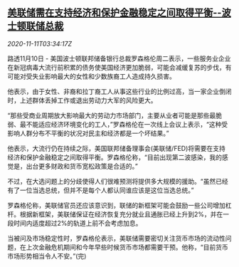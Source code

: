 <!--1605066920000-->
[美联储需在支持经济和保护金融稳定之间取得平衡--波士顿联储总裁](https://cn.reuters.com/article/boston-fed-financial-stability-1111-idCNKBS27R0AO)
------

<div><i>2020-11-11T03:34:17Z</i></div><p>路透11月10日 - 美国波士顿联邦储备银行总裁罗森格伦周二表示，一些服务业企业在新冠病毒大流行前积累的债务使美国经济更加脆弱，可能会减缓复苏的步伐，有可能对受失业影响最大的女性和少数族裔工人造成持久损害。</p><p>他表示，由于女性、非裔和拉丁裔工人从事这些行业的比例过高，当一家企业倒闭时，上述群体丢掉工作或退出劳动力大军的风险更大。</p><p>“那些受商业周期放大影响最大的劳动力市场部门，主要从业者可能是那些最脆弱、最不能适应经济环境变化的工人，”罗森格伦在一次线上会议上表示，“这种受影响人群分布不平衡的状况对民主和经济都是一个坏结果。”</p><p>他表示，大流行仍在持续之际，美国联邦储备理事会(美联储/FED)将需要在支持经济和保护金融稳定之间取得平衡。罗森格伦称，“目前出现第二波感染，我的感觉是，出台更多财政和货币宽松政策是合适的。”</p><p>不过，在大选问题上的分歧使得人们很难预测将提供多大规模的援助。“虽然已经有了一位当选总统，但并不是每个人都认同谁应该是这位当选总统。”</p><p>罗森格伦称，美联储官员还应该意识到，联储的新框架可能会鼓励一些公司增加杠杆。根据新框架，美联储保证在经济恢复充分就业且通胀已经上升到2%，并在一段时间内适度超过2%的轨道上前不会考虑加息。</p><p>当被问及市场稳定性时，罗森格伦表示，美联储需要密切关注货币市场的流动性问题，在上次金融危机期间和今年早些时候货币市场都需要干预。他称，“目前货币市场形势相当令人不安。”(完)</p>
